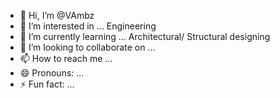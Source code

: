 - 👋 Hi, I’m @VAmbz
- 👀 I’m interested in ... Engineering
- 🌱 I’m currently learning ... Architectural/ Structural designing
- 💞️ I’m looking to collaborate on ...
- 📫 How to reach me ... 
- 😄 Pronouns: ...
- ⚡ Fun fact: ...

<!---
VAmbz/VAmbz is a ✨ special ✨ repository because its `README.md` (this file) appears on your GitHub profile.
You can click the Preview link to take a look at your changes.
--->

